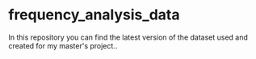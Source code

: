 # frequency_analysis_data
In this repository you can find the latest version of the dataset used and created for my master's project..
